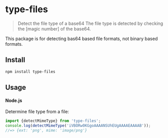 # type-files

> Detect the file type of a base64
The file type is detected by checking the [magic number] of the base64.

This package is for detecting bas64 based file formats, not binary based formats.


## Install

```sh
npm install type-files
```

## Usage

#### Node.js

Determine file type from a file:

```js
import {detectMimeType} from 'type-files';
console.log(detectMimeType('iVBORw0KGgoAAAANSUhEUgAAAAEAAAAB'));
//=> {ext: 'png', mime: 'image/png'}
```